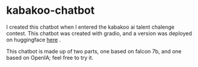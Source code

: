 # kabakoo-chatbot
I created this chatbot when I entered the kabakoo ai talent chalenge contest.
This chatbot was created with gradio, and a version was deployed on huggingface [here](https://huggingface.co/spaces/lalphass/kabakoo-chatbot) .

This chatbot is made up of two parts, one based on falcon 7b, and one based on OpenIA; feel free to try it. 
 
